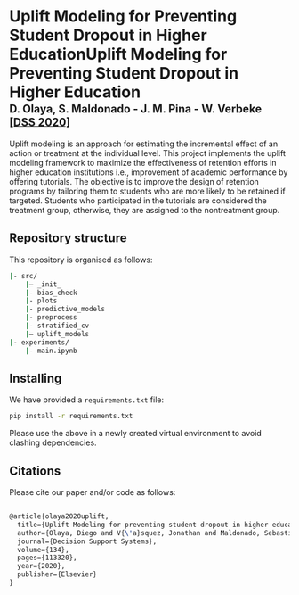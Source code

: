 # Uplift Modeling for Preventing Student Dropout in Higher EducationUplift Modeling for Preventing Student Dropout in Higher Education </br><sub><sub>D. Olaya, S. Maldonado - J. M. Pina - W. Verbeke [[DSS 2020]](https://doi.org/10.1016/j.dss.2020.113320)</sub></sub>

Uplift modeling is an approach for estimating the incremental effect of an action or treatment at the individual level. This project implements the uplift modeling framework to maximize the effectiveness of retention efforts in higher education institutions i.e., improvement of academic performance by offering tutorials. The objective is to improve the design of retention programs by tailoring them to students who are more likely to be retained if targeted. Students who participated in the tutorials are considered the treatment group, otherwise, they are assigned to the nontreatment group.

## Repository structure
This repository is organised as follows:
```bash
|- src/
    |– _init_
    |- bias_check
    |- plots
    |- predictive_models
    |- preprocess
    |- stratified_cv
    |– uplift_models
|- experiments/
    |- main.ipynb
```

## Installing
We have provided a `requirements.txt` file:
```bash
pip install -r requirements.txt
```
Please use the above in a newly created virtual environment to avoid clashing dependencies.

## Citations
Please cite our paper and/or code as follows:

```tex

@article{olaya2020uplift,
  title={Uplift Modeling for preventing student dropout in higher education},
  author={Olaya, Diego and V{\'a}squez, Jonathan and Maldonado, Sebasti{\'a}n and Miranda, Jaime and Verbeke, Wouter},
  journal={Decision Support Systems},
  volume={134},
  pages={113320},
  year={2020},
  publisher={Elsevier}
}

```
